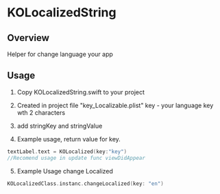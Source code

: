 # KOLocalizedString
## Overview
Helper for change language your app

## Usage

1. Copy KOLocalizedString.swift to your project

2. Created in project file "key_Localizable.plist"  key - your language key wth 2 characters

3. add <key>stringKey</key> and <string>stringValue</string>

4. Example usage, return value for key. 
```swift
textLabel.text = KOLocalized(key:"key")
//Recomend usage in update func viewDidAppear
```
5. Example Usage change Localized
```swift
KOLocalizedClass.instanc.changeLocalized(key: "en")
```
